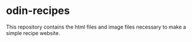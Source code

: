 # odin-recipes

This repository contains the html files and image files necessary to make a simple recipe website.